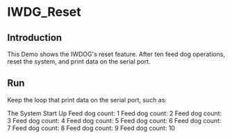 # IWDG_Reset

## Introduction

This Demo shows the IWDOG's reset feature. 
After ten feed dog operations, reset the system, and print data on the serial port.

## Run

Keep the loop that  print data on the serial port, such as:

The System Start Up
Feed dog count: 1
Feed dog count: 2
Feed dog count: 3
Feed dog count: 4
Feed dog count: 5
Feed dog count: 6
Feed dog count: 7
Feed dog count: 8
Feed dog count: 9
Feed dog count: 10
